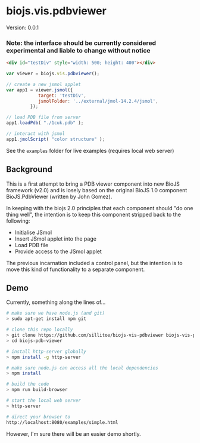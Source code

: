 
biojs.vis.pdbviewer
===================

Version: 0.0.1

### Note: the interface should be currently considered experimental and liable to change without notice

```html
<div id="testDiv" style="width: 500; height: 400"></div>
```

```javascript
var viewer = biojs.vis.pdbviewer();

// create a new jsmol applet
var app1 = viewer.jsmol({
            target: 'testDiv',
            jsmolFolder: '../external/jmol-14.2.4/jsmol',
         });

// load PDB file from server
app1.loadPdb( "./1cuk.pdb" );

// interact with jsmol
app1.jmolScript( "color structure" ); 
```

See the ```examples``` folder for live examples (requires local web server)

Background
----------

This is a first attempt to bring a PDB viewer component into new BioJS framework (v2.0) and is losely based on the original BioJS 1.0 component BioJS.PdbViewer (written by John Gomez).

In keeping with the biojs 2.0 principles that each component should "do one thing well", the intention is to keep this component stripped back to the following:

  * Initialise JSmol
  * Insert JSmol applet into the page
  * Load PDB file
  * Provide access to the JSmol applet

The previous incarnation included a control panel, but the intention is to move this kind of functionality to a separate component.

Demo
----

Currently, something along the lines of...

```bash
# make sure we have node.js (and git) 
> sudo apt-get install npm git

# clone this repo locally
> git clone https://github.com/sillitoe/biojs-vis-pdbviewer biojs-vis-pdbviewer
> cd biojs-pdb-viewer

# install http-server globally
> npm install -g http-server

# make sure node.js can access all the local dependencies
> npm install

# build the code
> npm run build-browser

# start the local web server
> http-server

# direct your browser to
http://localhost:8080/examples/simple.html
```

However, I'm sure there will be an easier demo shortly.





```


